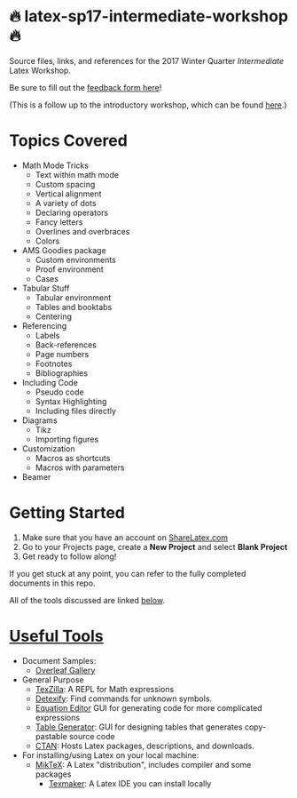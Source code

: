 # :fire: latex-sp17-intermediate-workshop :fire:
Source files, links, and references for the 2017 Winter Quarter *Intermediate* Latex Workshop. 

Be sure to fill out the [feedback form here](https://docs.google.com/forms/d/e/1FAIpQLSc_XhSBlver1KE2i_TZCUWEyyia5XNJcE67r79EBnEcmXmiPw/viewform)!

(This is a follow up to the introductory workshop, which can be found [here](https://github.com/UCSD-SUMS/latex-sp17-intro-workshop).)

# Topics Covered

* Math Mode Tricks
  * Text within math mode
  * Custom spacing
  * Vertical alignment
  * A variety of dots
  * Declaring operators
  * Fancy letters
  * Overlines and overbraces
  * Colors
* AMS Goodies package
  * Custom environments
  * Proof environment
  * Cases
* Tabular Stuff
  * Tabular environment
  * Tables and booktabs
  * Centering
* Referencing
  * Labels
  * Back-references
  * Page numbers
  * Footnotes
  * Bibliographies
* Including Code
  * Pseudo code
  * Syntax Highlighting
  * Including files directly
* Diagrams
  * Tikz
  * Importing figures
* Customization
  * Macros as shortcuts
  * Macros with parameters
* Beamer

# Getting Started

1. Make sure that you have an account on [ShareLatex.com](https://www.sharelatex.com)
2. Go to your Projects page, create a **New Project** and select **Blank Project**
3. Get ready to follow along!

If you get stuck at any point, you can refer to the fully completed documents in this repo.

All of the tools discussed are linked [below](#useful-tools).

# [Useful Tools](#useful-tools)
* Document Samples:
  * [Overleaf Gallery](https://www.overleaf.com/gallery)
* General Purpose
  * [TexZilla](https://fred-wang.github.io/TeXZilla/): A REPL for Math expressions
  * [Detexify](http://detexify.kirelabs.org/classify.html): Find commands for unknown symbols.
  * [Equation Editor](https://www.codecogs.com/latex/eqneditor.php) GUI for generating code for more complicated expressions
  * [Table Generator](http://www.tablesgenerator.com/): GUI for designing tables that generates copy-pastable source code
  * [CTAN](https://www.ctan.org/pkg): Hosts Latex packages, descriptions, and downloads.
* For installing/using Latex on your local machine:
  * [MikTeX](https://miktex.org/): A Latex "distribution", includes compiler and some packages
    * [Texmaker](http://www.xm1math.net/texmaker/): A Latex IDE you can install locally
